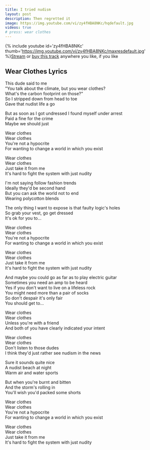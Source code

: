 ```yaml
---
title: I tried nudism
layout: post
description: Then regretted it
image: https://img.youtube.com/vi/zy4fHBA8NKc/hqdefault.jpg 
videos: true
# press: wear clothes
---
```


{% include youtube id='zy4fHBA8NKc' thumb='https://img.youtube.com/vi/zy4fHBA8NKc/maxresdefault.jpg' %}[Stream](https://olifro.st/stream) or [buy this track](https://olifrost.bandcamp.com) anywhere you like, if you like 

## Wear Clothes Lyrics
This dude said to me   
"You talk about the climate, but you wear clothes?   
What's the carbon footprint on those?"   
So I stripped down from head to toe   
Gave that nudist life a go   
   
But as soon as I got undressed I found myself under arrest   
Paid a fine for the crime   
Maybe we should just   
   
Wear clothes   
Wear clothes   
You're not a hypocrite   
For wanting to change a world in which you exist   
   
Wear clothes   
Wear clothes   
Just take it from me   
It's hard to fight the system with just nudity   
   
I'm not saying follow fashion trends   
Ideally they'd be second hand   
But you can ask the world not to end   
Wearing polycotton blends   
   
The only thing I want to expose is that faulty logic's holes   
So grab your vest, go get dressed   
It's ok for you to…   
   
Wear clothes   
Wear clothes   
You're not a hypocrite   
For wanting to change a world in which you exist   
   
Wear clothes   
Wear clothes   
Just take it from me   
It's hard to fight the system with just nudity   
   
And maybe you could go as far as to play electric guitar   
Sometimes you need an amp to be heard   
Yes if you don't want to live on a lifeless rock   
You might need more than a pair of socks   
So don't despair it's only fair   
You should get to…   
   
Wear clothes   
Wear clothes   
Unless you're with a friend   
And both of you have clearly indicated your intent   
   
Wear clothes   
Wear clothes   
Don't listen to those dudes   
I think they'd just rather see nudism in the news   
   
Sure it sounds quite nice   
A nudist beach at night   
Warm air and water sports   
   
But when you're burnt and bitten   
And the storm's rolling in   
You'll wish you'd packed some shorts   
   
Wear clothes   
Wear clothes   
You're not a hypocrite   
For wanting to change a world in which you exist   
   
Wear clothes   
Wear clothes   
Just take it from me   
It's hard to fight the system with just nudity